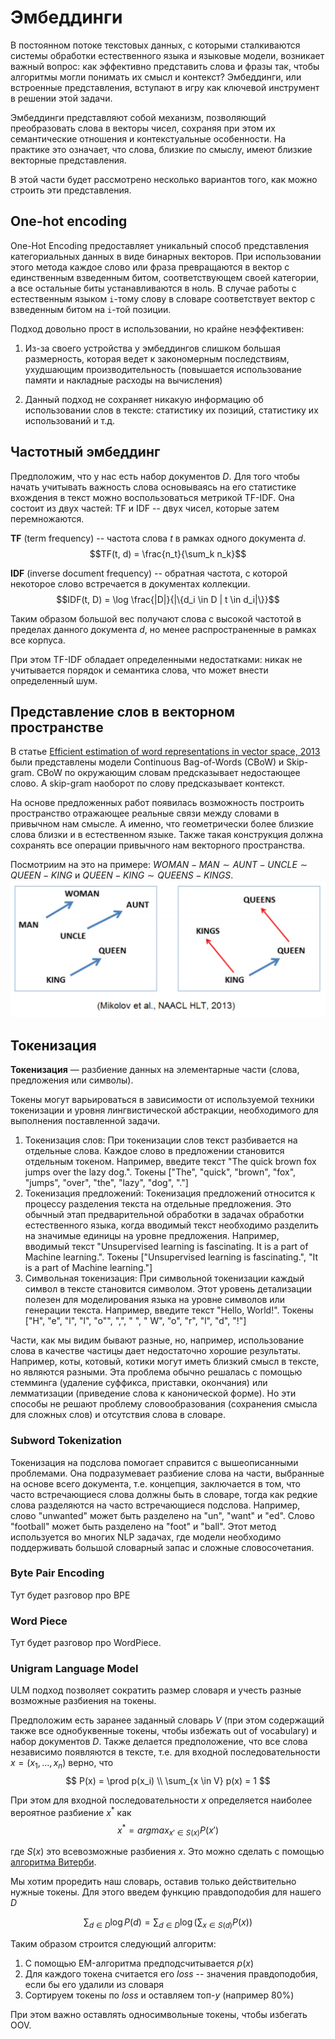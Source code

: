 # Эмбеддинги
В постоянном потоке текстовых данных, с которыми сталкиваются системы обработки естественного языка и языковые модели, возникает важный вопрос: как эффективно представить слова и фразы так, чтобы алгоритмы могли понимать их смысл и контекст? Эмбеддинги, или встроенные представления, вступают в игру как ключевой инструмент в решении этой задачи.

Эмбеддинги представляют собой механизм, позволяющий преобразовать слова в векторы чисел, сохраняя при этом их семантические отношения и контекстуальные особенности. На практике это означает, что слова, близкие по смыслу, имеют близкие векторные представления.

В этой части будет рассмотрено несколько вариантов того, как можно строить эти представления.

## One-hot encoding
One-Hot Encoding предоставляет уникальный способ представления категориальных данных в виде бинарных векторов. При использовании этого метода каждое слово или фраза превращаются в вектор с единственным взведенным битом, соответствующем своей категории, а все остальные биты устанавливаются в ноль. В случае работы с естественным языком `i`-тому слову в словаре соответствует вектор с взведенным битом на `i`-той позиции.

Подход довольно прост в использовании, но крайне неэффективен: 

1. Из-за своего устройства у эмбеддингов слишком большая размерность, которая ведет к закономерным последствиям, ухудшающим производительность (повышается использование памяти и накладные расходы на вычисления)

2. Данный подход не сохраняет никакую информацию об использовании слов в тексте: статистику их позиций, статистику их использований и т.д.

## Частотный эмбеддинг
Предположим, что у нас есть набор документов $D$. Для того чтобы начать учитывать важность слова основываясь на его статистике вхождения в текст можно воспользоваться метрикой TF-IDF. Она состоит из двух частей: TF и IDF -- двух чисел, которые затем перемножаются.

**TF** (term frequency) -- частота слова $t$ в рамках одного документа $d$.
$$TF(t, d) = \frac{n_t}{\sum_k n_k}$$

**IDF** (inverse document frequency) -- обратная частота, с которой некоторое слово встречается в документах коллекции.
$$IDF(t, D) = \log \frac{|D|}{|\{d_i \in D | t \in d_i|\}}$$

Таким образом большой вес получают слова с высокой частотой в пределах данного документа $d$, но менее распространенные в рамках все корпуса.

При этом TF-IDF обладает определенными недостатками: никак не учитывается порядок и семантика слова, что может внести определенный шум.

## Представление слов в векторном пространстве
В статье [Efficient estimation of word representations in vector space, 2013](https://dscomp2019.github.io/papers/Mikolov_et_al-2013-Efficient.pdf) были представлены модели Continuous Bag-of-Words (CBoW) и Skip-gram.
CBoW по окружающим словам предсказывает недостающее слово. А skip-gram наоборот по слову предсказывает контекст. 

На основе предложенных работ появилась возможность построить пространство отражающее реальные связи между словами в привычном нам смысле. А именно, что геометрически более близкие слова близки и в естественном языке. Также такая конструкция должна сохранять все операции привычного нам векторного пространства.

Посмотриим на это на примере: $WOMAN - MAN \sim AUNT - UNCLE \sim QUEEN - KING$ и $QUEEN - KING \sim QUEENS - KINGS$.
![Свойства слов в векторном пространстве.](pics/words_vec.png)
 

## Токенизация
**Токенизация** — разбиение данных на элементарные части (слова, предложения или символы).

Токены могут варьироваться в зависимости от используемой техники токенизации и уровня лингвистической абстракции, необходимого для выполнения поставленной задачи.

1. Токенизация слов: При токенизации слов текст разбивается на отдельные слова. Каждое слово в предложении становится отдельным токеном. Например, введите текст "The quick brown fox jumps over the lazy dog.". Токены ["The", "quick", "brown", "fox", "jumps", "over", "the", "lazy", "dog", "."]
2. Токенизация предложений: Токенизация предложений относится к процессу разделения текста на отдельные предложения. Это обычный этап предварительной обработки в задачах обработки естественного языка, когда вводимый текст необходимо разделить на значимые единицы на уровне предложения. Например, вводимый текст "Unsupervised learning is fascinating. It is a part of Machine learning.". Токены ["Unsupervised learning is fascinating.", "It is a part of Machine learning."]
3. Символьная токенизация: При символьной токенизации каждый символ в тексте становится символом. Этот уровень детализации полезен для моделирования языка на уровне символов или генерации текста. Например, введите текст "Hello, World!". Токены ["H", "e", "l", "l", "o"", ",", " ", " W", "o", "r", "l", "d", "!"]

Части, как мы видим бывают разные, но, например, использование слова в качестве частицы дает недостаточно хорошие результаты.  Например, коты, котовый, котики могут иметь близкий смысл в тексте, но являются разными. 
Эта проблема обычно решалась с помощью стемминга (удаление суффикса, приставки, окончания) или лемматизации (приведение слова к канонической форме). Но эти способы не решают проблему словообразования (сохранения смысла для сложных слов) и отсутствия слова в словаре.


### Subword Tokenization
Токенизация на подслова помогает справится с вышеописанными проблемами. Она подразумевает разбиение слова на части, выбранные на основе всего документа, т.е. концепция, заключается в том, что часто встречающиеся слова должны быть в словаре, тогда как редкие слова разделяются на часто встречающиеся подслова. Например, слово "unwanted" может быть разделено на "un", "want" и "ed". Слово "football" может быть разделено на "foot" и "ball". Этот метод используется во многих NLP задачах, где модели необходимо поддерживать большой словарный запас и сложные словосочетания.


### Byte Pair Encoding
Тут будет разговор про BPE

### Word Piece
Тут будет разговор про WordPiece.

### Unigram Language Model
ULM подход позволяет сократить размер словаря и учесть разные возможные разбиения на токены.

Предположим есть заранее заданный словарь $V$ (при этом содержащий также все однобуквенные токены, чтобы избежать out of vocabulary) и набор документов $D$. Также делается предположение, что все слова независимо появляются в тексте, т.е. для входной последовательности $x = (x_1, ..., x_n)$
верно, что
$$ P(x) = \prod p(x_i) \\ \sum_{x \in V} p(x) = 1 $$

При этом для входной последовательности $x$ определяется наиболее вероятное разбиение $x^*$ как 
$$ x^* = argmax_{x' \in S(x)} P(x') $$

где $S(x)$ это всевозможные разбиения $x$. Это можно сделать с помощью [алгоритма Витерби](https://ieeexplore.ieee.org/document/1054010).

Мы хотим проредить наш словарь, оставив только действительно нужные токены. Для этого введем функцию правдоподобия для нашего $D$

$$ \sum_{d \in D} \log P(d) = \sum_{d \in D} \log \big( \sum_{x \in S(d)} P(x) \big) $$

Таким образом строится следующий алгоритм:
1. С помощью EM-алгоритма предподсчитывается $p(x)$
2. Для каждого токена считается его $loss$ -- значения правдоподобия, если бы его удалили из словаря
3. Сортируем токены по $loss$ и оставляем топ-$y$ (например 80%)

При этом важно оставлять односимвольные токены, чтобы избегать OOV.
